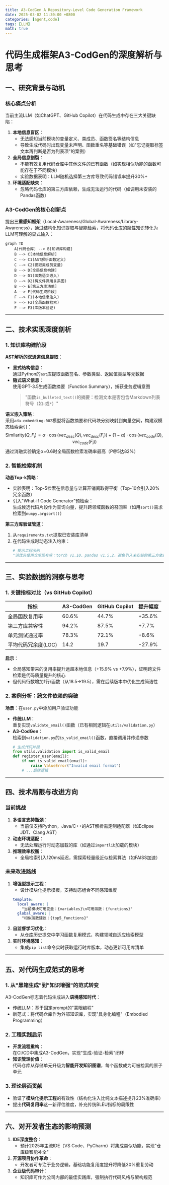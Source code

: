```yaml
---
title: A3-CodGen A Repository-Level Code Generation Framework
date: 2025-03-02 11:30:00 +0800
categories: [agent,code]
tags: [LLM]    
math: true
---
```


# 代码生成框架A3-CodGen的深度解析与思考

## 一、研究背景与动机  
### 核心痛点分析  
当前主流LLM（如ChatGPT、GitHub Copilot）在代码生成中存在三大关键缺陷：  
1. **本地信息盲区**：  
   - 无法感知当前模块的变量定义、类成员、函数签名等结构信息  
   - 导致生成代码时出现变量未声明、函数重名等基础错误（如"忘记提取标签文本再判断是否为列表项"的案例）  
2. **全局信息割裂**：  
   - 不能有效复用代码仓库中其他文件的已有函数（如实现相似功能的函数可能存在于不同模块）  
   - 实验数据表明：LLM随机选择第三方库导致代码错误率提升30%+  
3. **环境适配缺失**：  
   - 忽略代码仓库的第三方库依赖，生成无法运行的代码（如调用未安装的Pandas函数）  

### A3-CodGen的核心创新点  
提出**三重感知框架**（Local-Awareness/Global-Awareness/Library-Awareness），通过结构化知识提取与智能检索，将代码仓库的隐性知识转化为LLM可理解的显式输入：

```mermaid
graph TD
    A[代码仓库] --> B[知识库构建]
    B --> C[本地信息解析]
    C --> C1(AST解析函数定义)
    C --> C2(提取类成员变量)
    B --> D[全局信息构建]
    D --> D1(函数语义嵌入)
    D --> D2(跨文件调用关系图)
    B --> E[第三方库清单]
    A --> F[代码生成阶段]
    F --> F1(本地信息注入)
    F --> F2(全局函数检索)
    F --> F3(库版本验证)
```

---

## 二、技术实现深度剖析  
### 1. 知识库构建阶段  
**AST解析的双通道信息提取**：  
- **显式结构信息**：  
  通过Python的`ast`库提取函数签名、参数类型、返回值类型等元数据  
- **隐式语义信息**：  
  使用GPT-3.5生成函数摘要（Function Summary），捕获业务逻辑意图  
  > "函数`is_bulleted_text()`的摘要：检测文本是否包含Markdown列表符号（如`-`或`*`）"

**语义嵌入策略**：  
采用`ada-embedding-002`模型将函数摘要和代码块分别映射到向量空间，构建双模态检索索引：  
$$
\text{Similarity}(Q,F_i) = \alpha \cdot \cos(vec_{desc}(Q), vec_{desc}(F_i)) + (1-\alpha)\cdot \cos(vec_{code}(Q), vec_{code}(F_i))
$$
通过消融实验确定α=0.6时全局函数检索准确率最高（P@5达82%）

### 2. 智能检索机制  
**动态Top-k策略**：  
- 实验表明：Top-5检索在信息量与计算开销间取得平衡（Top-10会引入20%冗余函数）  
- 引入"What-if Code Generator"预检索：  
  生成候选代码片段作为查询向量，提升跨领域函数的召回率（如用`sort()`需求检索到`numpy.argsort()`）

**第三方库验证管道**：  
1. 从`requirements.txt`提取已安装库清单  
2. 在代码生成时动态注入约束：  
   ```python
   # 提示工程示例
   "请优先使用仓库现有库：torch v1.10、pandas v1.5.2，避免引入未安装的第三方依赖"
   ```

---

## 三、实验数据的洞察与思考  
### 1. 关键指标对比（vs GitHub Copilot）  


| 指标                | A3-CodGen | GitHub Copilot | 提升幅度 |
|---------------------|-----------|----------------|----------|
| 全局函数复用率       | 60.6%     | 44.7%          | +35.6%   |
| 第三方库兼容性      | 94.2%     | 87.5%          | +7.7%    |
| 单元测试通过率      | 78.3%     | 72.1%          | +8.6%    |
| 平均代码冗余度(LOC) | 14.2      | 19.7           | -27.9%   |

**启示**：  
- 全局感知带来的复用率提升远超本地信息（+15.9% vs +7.9%），证明跨文件检索是代码质量提升的核心  
- 但代码行数增加1行/函数（从18.5→19.5），需在后续版本中优化生成简洁性

### 2. 案例分析：跨文件依赖的突破  
**场景**：在`user.py`中添加用户验证功能  
- **传统LLM**：  
  重复实现`validate_email()`函数（已有相同逻辑在`utils/validation.py`）  
- **A3-CodGen**：  
  检索到`validation.py`的`is_valid_email()`函数，直接调用并传递参数  
  ```python
  # 生成代码片段
  from utils.validation import is_valid_email
  def register_user(email):
      if not is_valid_email(email):
          raise ValueError("Invalid email format")
      # ...后续逻辑
  ```

---

## 四、技术局限与改进方向  
### 当前挑战  
1. **多语言支持瓶颈**：  
   - 当前仅支持Python，Java/C++的AST解析需定制适配器（如Eclipse JDT、Clang AST）  
2. **动态环境适配**：  
   - 无法处理运行时动态加载的库（如通过`importlib`加载的模块）  
3. **推理效率权衡**：  
   - 全局检索引入120ms延迟，需探索轻量级近似检索算法（如FAISS加速）

### 未来改进路线  
1. **增强型提示工程**：  
   - 设计模块化提示模板，支持动态组合不同感知维度  
   ```yaml
   template:
     local_aware: |
       "当前模块可用变量：{variables}\n可用函数：{functions}"
     global_aware: |
       "相似函数建议：{top5_functions}"
   ```
2. **自监督学习优化**：  
   - 从仓库历史提交中学习函数复用模式，构建领域自适应检索模型  
3. **实时环境感知**：  
   - 集成`pip list`命令实时获取运行时库版本，动态更新可用库清单

---

## 五、对代码生成范式的思考  
### 1. 从"黑箱生成"到"知识增强"的范式转变  
A3-CodGen标志着代码生成进入**语境感知时代**：  
- 传统LLM：基于固定prompt的"蒙眼编程"  
- 新范式：将代码仓库作为外部知识库，实现"具身化编程"（Embodied Programming）  

### 2. 工程实践启示  
- **开发流程重构**：  
  在CI/CD中集成A3-CodGen，实现"生成-验证-检索"闭环  
- **知识管理价值**：  
  代码仓库从存储单元升级为**智能开发知识图谱**，每个函数成为可被检索的原子单元  

### 3. 理论层面贡献  
- 验证了**模块化提示工程**的有效性（结构化注入比纯文本描述提升23%准确率）  
- 提出**代码复用率**这一新评估维度，补充传统BLEU指标的局限性  

---

## 六、对开发者生态的影响预测  
1. **IDE深度整合**：  
   - 预计2025年主流IDE（VS Code、PyCharm）将集成类似功能，实现"仓库级智能补全"  
2. **开源项目协作革命**：  
   - 开发者可专注于业务逻辑，基础功能复用度提升将降低30%重复劳动  
3. **企业级代码审计**：  
   - 知识库可作为公司内部的最佳实践库，强制执行代码风格与架构规范  
